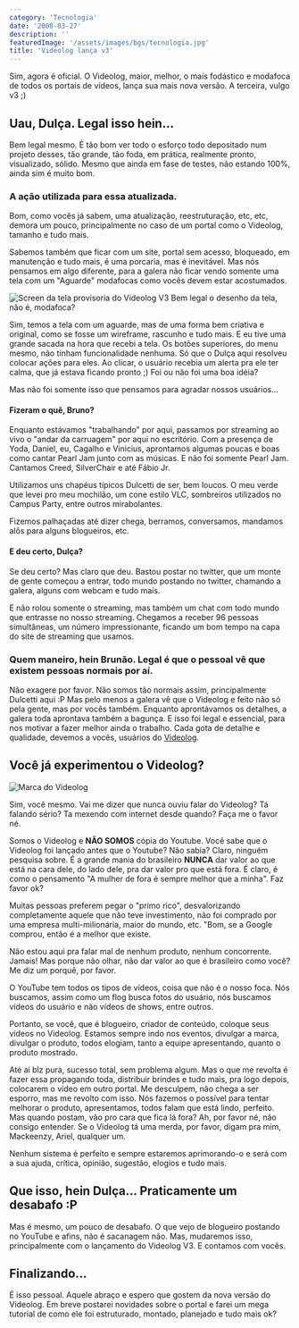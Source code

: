 ```yaml
---
category: 'Tecnologia'
date: '2008-03-27'
description: ''
featuredImage: '/assets/images/bgs/tecnologia.jpg'
title: 'Videolog lança v3'
---
```


Sim, agora é oficial. O Videolog, maior, melhor, o mais fodástico e modafoca de todos os portais de vídeos, lança sua mais nova versão. A terceira, vulgo v3 ;)

## Uau, Dulça. Legal isso hein...

Bem legal mesmo. É tão bom ver todo o esforço todo depositado num projeto desses, tão grande, tão foda, em prática, realmente pronto, visualizado, sólido. Mesmo que ainda em fase de testes, não estando 100%, ainda sim é muito bom.

### A ação utilizada para essa atualizada.

Bom, como vocês já sabem, uma atualização, reestruturação, etc, etc, demora um pouco, principalmente no caso de um portal como o Videolog, tamanho e tudo mais.

Sabemos também que ficar com um site, portal sem acesso, bloqueado, em manutenção e tudo mais, é uma porcaria, mas é inevitável. Mas nós pensamos em algo diferente, para a galera não ficar vendo somente uma tela com um "Aguarde" modafocas como vocês devem estar acostumados.

![Screen da tela provisoria do Videolog V3](/uploads/tela-videolog-v3.jpg)
Bem legal o desenho da tela, não é, modafoca?

Sim, temos a tela com um aguarde, mas de uma forma bem criativa e original, como se fosse um wireframe, rascunho e tudo mais. E eu tive uma grande sacada na hora que recebi a tela. Os botões superiores, do menu mesmo, não tinham funcionalidade nenhuma. Só que o Dulça aqui resolveu colocar ações para eles. Ao clicar, o usuário recebia um alerta pra ele ter calma, que já estava ficando pronto ;) Foi ou não foi uma boa idéia?

Mas não foi somente isso que pensamos para agradar nossos usuários...

#### Fizeram o quê, Bruno?

Enquanto estávamos "trabalhando" por aqui, passamos por streaming ao vivo o "andar da carruagem" por aqui no escritório. Com a presença de Yoda, Daniel, eu, Cagalho e Vinicius, aprontamos algumas poucas e boas como cantar Pearl Jam junto com as músicas. E não foi somente Pearl Jam. Cantamos Creed, SilverChair e até Fábio Jr.

Utilizamos uns chapéus típicos Dulcetti de ser, bem loucos. O meu verde que levei pro meu mochilão, um cone estilo VLC, sombreiros utilizados no Campus Party, entre outros mirabolantes.

Fizemos palhaçadas até dizer chega, berramos, conversamos, mandamos alôs para alguns blogueiros, etc.

#### E deu certo, Dulça?

Se deu certo? Mas claro que deu. Bastou postar no twitter, que um monte de gente começou a entrar, todo mundo postando no twitter, chamando a galera, alguns com webcam e tudo mais.

E não rolou somente o streaming, mas também um chat com todo mundo que entrasse no nosso streaming. Chegamos a receber 96 pessoas simultâneas, um número impressionante, ficando um bom tempo na capa do site de streaming que usamos.

### Quem maneiro, hein Brunão. Legal é que o pessoal vê que existem pessoas normais por aí.

Não exagere por favor. Não somos tão normais assim, principalmente Dulcetti aqui :P Mas pelo menos a galera vê que o Videolog e feito não só pela gente, mas por vocês também. Enquanto aprontávamos os detalhes, a galera toda aprontava também a bagunça. E isso foi legal e essencial, para nos motivar a fazer melhor ainda o trabalho. Cada gota de detalhe e qualidade, devemos a vocês, usuários do [Videolog](http://www.videolog.tv).

## Você já experimentou o Videolog?

![Marca do Videolog](/uploads/marca.jpg)

Sim, você mesmo. Vai me dizer que nunca ouviu falar do Videolog? Tá falando sério? Ta mexendo com internet desde quando? Faça me o favor né.

Somos o Videolog e **NÃO SOMOS** cópia do Youtube. Você sabe que o Videolog foi lançado antes que o Youtube? Não sabia? Claro, ninguém pesquisa sobre. É a grande mania do brasileiro **NUNCA** dar valor ao que está na cara dele, do lado dele, pra dar valor pro que está fora. É claro, é como o pensamento "A mulher de fora é sempre melhor que a minha". Faz favor ok?

Muitas pessoas preferem pegar o "primo rico", desvalorizando completamente aquele que não teve investimento, não foi comprado por uma empresa multi-milionária, maior do mundo, etc. "Bom, se a Google comprou, então é a melhor que existe.

Não estou aqui pra falar mal de nenhum produto, nenhum concorrente. Jamais! Mas porque não olhar, não dar valor ao que é brasileiro como você? Me diz um porquê, por favor.

O YouTube tem todos os tipos de vídeos, coisa que não é o nosso foca. Nós buscamos, assim como um flog busca fotos do usuário, nós buscamos vídeos do usuário e não vídeos de shows, entre outros.

Portanto, se você, que é blogueiro, criador de conteúdo, coloque seus vídeos no Videolog. Estamos sempre indo nos eventos, divulgar a marca, divulgar o produto, todos elogiam, tanto a equipe apresentando, quanto o produto mostrado.

Até aí blz pura, sucesso total, sem problema algum. Mas o que me revolta é fazer essa propagando toda, distribuir brindes e tudo mais, pra logo depois, colocarem o vídeo em outro portal. Me desculpem, não chega a ser esporro, mas me revolto com isso. Nós fazemos o possível para tentar melhorar o produto, apresentamos, todos falam que está lindo, perfeito. Mas quando postam, vão pro cara que fica lá fora? Ah, por favor né, não consigo entender. Se o Videolog tá uma merda, por favor, digam pra mim, Mackeenzy, Ariel, qualquer um.

Nenhum sistema é perfeito e sempre estaremos aprimorando-o e será com a sua ajuda, crítica, opinião, sugestão, elogios e tudo mais.

## Que isso, hein Dulça... Praticamente um desabafo :P

Mas é mesmo, um pouco de desabafo. O que vejo de blogueiro postando no YouTube e afins, não é sacanagem não. Mas, mudaremos isso, principalmente com o lançamento do Videolog V3. E contamos com vocês.

## Finalizando...

É isso pessoal. Aquele abraço e espero que gostem da nova versão do Videolog. Em breve postarei novidades sobre o portal e farei um mega tutorial de como ele foi estruturado, montado, planejado e tudo mais ok?
